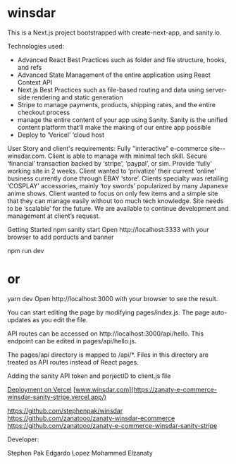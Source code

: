  # winsdar

This is a Next.js project bootstrapped with create-next-app, and sanity.io.

Technologies used:
- Advanced React Best Practices such as folder and file structure, hooks, and refs
- Advanced State Management of the entire application using React Context API
- Next.js Best Practices such as file-based routing and data using server-side rendering and static generation
- Stripe to manage payments, products, shipping rates, and the entire checkout process
- manage the entire content of your app using Sanity. Sanity is the unified content platform that’ll make the making of our entire app possible
- Deploy to ‘Vericel’ ‘cloud host

User Story and client's requirements:
Fully "interactive" e-commerce site--winsdar.com.
Client is able to manage with minimal tech skill.
Secure ‘financial’ transaction backed by ‘stripe’, ‘paypal’, or sim.
Provide ‘fully’ working site in 2 weeks.
Client wanted to ‘privatize’ their current ‘online’ business currently done through EBAY ‘store’.
Clients specialty was retailing ‘COSPLAY’ accessories, mainly ‘toy swords’ popularized by many Japanese anime shows.
Client wanted to focus on only few items and a simple site that they can manage easily without too much tech knowledge.
Site needs to be ‘scalable’ for the future.
We are available to continue development and management at client’s request.

Getting Started
npm sanity start
Open http://localhost:3333 with your browser to add porducts and banner

npm run dev
# or
yarn dev
Open http://localhost:3000 with your browser to see the result.

You can start editing the page by modifying pages/index.js. The page auto-updates as you edit the file.

API routes can be accessed on http://localhost:3000/api/hello. This endpoint can be edited in pages/api/hello.js.

The pages/api directory is mapped to /api/*. Files in this directory are treated as API routes instead of React pages.

Adding the sanity API token and porjectID to client.js file

[Deployment on Vercel](https://zanaty-e-commerce-winsdar-sanity-stripe.vercel.app/)
[www.winsdar.com](https://zanaty-e-commerce-winsdar-sanity-stripe.vercel.app/)

https://github.com/stephenpak/winsdar
https://github.com/zanatooo/zanaty-winsdar-ecommerce
https://github.com/zanatooo/zanaty-e-commerce-winsdar-sanity-stripe


Developer:

Stephen Pak
Edgardo Lopez
Mohammed Elzanaty